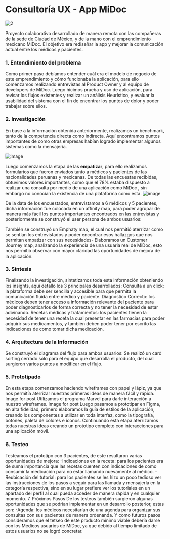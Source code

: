# Consultoría UX - App MiDoc

![2](https://user-images.githubusercontent.com/60928881/92635590-b3e1e500-f29b-11ea-841a-8be051adab62.png)

Proyecto colaborativo desarrollado de manera remota con las compañeras de la sede de Ciudad de México, y de la mano con el emprendimiento mexicano MiDoc.
El objetivo era rediseñar la app y mejorar la comunicación actual entre los médicos y pacientes.

### 1. Entendimiento del problema
Como primer paso debíamos entender cuál era el modelo de negocio de este emprendimiento y cómo funcionaba la aplicación, para ello comenzamos realizando entrevistas al Product Owner y al equipo de developers de MiDoc.
Luego hicimos prueba y uso de aplicación, para revisar los flujos existentes y realizar un análisis Heurístico, y evaluar la usabilidad del sistema con el fin de encontrar los puntos de dolor y poder trabajar sobre ellos.


### 2. Investigación
En base a la información obtenida anteriormente, realizamos un benchmark, tanto de la competencia directa como indirecta.
Aquí encontramos puntos importantes de como otras empresas habían logrado implementar algunos sistemas como la mensajería.

![image](https://user-images.githubusercontent.com/60928881/92654155-0bd91580-f2b5-11ea-98c0-ec20167b8135.png)


Luego comenzamos la etapa de las **empatizar**, para ello realizamos formularios que fueron enviados tanto a médicos y pacientes de las nacionalidades peruanas y mexicanas.
De todas las encuestas recibidas, obtuvimos valores importantes, como que el 78% estaba dispuesto a realizar una consulta por medio de una aplicación como MiDoc , sin embargo no conocían la existencia de una plataforma como esta.
![image](https://user-images.githubusercontent.com/60928881/92653645-42faf700-f2b4-11ea-8cbc-78c0e4dc3984.png)
 

 



De la data de los encuestados, entrevistamos a 6 médicos y 5 pacientes, dicha información fue colocada en un affinity map, para poder agrupar de manera más fácil los puntos importantes encontrados en las entrevistas y posteriormente se construyó el user persona de ambos usuarios:

También se construyó un Emphaty map, el cual nos permitió aterrizar como se sentían los entrevistados y poder encontrar esos hallazgos que nos permitan empatizar con sus necesidades-
Elaboramos un Customer Journey map, analizando la experiencia de una usuaria real de MiDoc, esto nos permitió observar con mayor claridad las oportunidades de mejora de la aplicación.

### 3. Síntesis
Finalizando la investigación, sintetizamos toda esta información obteniendo los insights, aquí detallo los 3 principales desarrollados:
Consulta a un click: la plataforma debe ser sencilla y accesible para que permita la comunicación fluida entre médico y paciente.
Diagnóstico Correcto: los médicos deben tener acceso a información relevante del paciente para poder diagnosticarlos de forma correcta y no tener la necesidad de estar adivinando.
Recetas médicas y tratamientos: los pacientes tienen la necesidad de tener una receta la cual presentar en las farmacias para poder adquirir sus medicamentos, y también deben poder tener por escrito las indicaciones de como tomar dicha medicación.

### 4. Arquitectura de la Información
Se construyó el diagrama del flujo para ambos usuarios:
Se realizó un card sorting cerrado sólo para el equipo que desarrolla el producto, del cual surgieron varios puntos a modificar en el flujo.

### 5. Prototipado
En esta etapa comenzamos haciendo wireframes con papel y lápiz, ya que nos permitía aterrizar nuestras primeras ideas de manera fácil y rápida.
Image for post
Utilizamos el programa Marvel para darle interacción a nuestro wireframes.
Image for post
Luego pasamos a prototipar en Figma, en alta fidelidad, primero elaboramos la guía de estilos de la aplicación, creando los componentes a utilizar en toda interfaz, como la tipografía, botones, paleta de colores e íconos.
Continuando esta etapa aterrizamos todas nuestras ideas creando un prototipo completo con interacciones para una aplicación móvil.
### 6. Testeo
Testeamos el prototipo con 3 pacientes, de este resultaron varias oportunidades de mejora:
-Indicaciones en la receta: para los pacientes era de suma importancia que las recetas cuenten con indicaciones de como consumir la medicación para no estar llamando nuevamente al médico.
-Reubicación del tutorial: para los pacientes se les hizo un poco tedioso ver las instrucciones de los pasos a seguir para las llamada y mensajería en la categoría respectiva, sino en su lugar prefiere ver los tutoriales en un apartado del perfil al cual pueda acceder de manera rápida y en cualquier momento.
7. Próximos Pasos
De los testeos también surgieron algunas oportunidades que se podrían implementar en un desarrollo posterior, estas son:
-Agenda: los médicos necesitarían de una agenda para organizar sus consultas con sus pacientes de manera ordenanda.
Y como futuros pasos consideramos que el tetseo de este producto mínimo viable debería darse con los Médicos usuarios de MiDoc, ya que debido al tiempo limitado de estos usuarios no se logró concretar.
